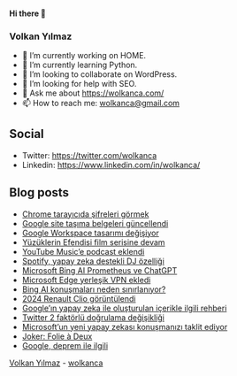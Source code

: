 #### Hi there 👋

### Volkan Yılmaz

- 🔭 I’m currently working on HOME.
- 🌱 I’m currently learning Python.
- 👯 I’m looking to collaborate on WordPress.
- 🤔 I’m looking for help with SEO.
- 💬 Ask me about https://wolkanca.com/
- 📫 How to reach me: wolkanca@gmail.com

## Social
- Twitter: https://twitter.com/wolkanca
- Linkedin: https://www.linkedin.com/in/wolkanca/



## Blog posts
<!-- BLOG-POST-LIST:START -->
- [Chrome tarayıcıda şifreleri görmek](https://wolkanca.com/chrome-tarayicida-sifreleri-gormek/)
- [Google site taşıma belgeleri güncellendi](https://wolkanca.com/google-site-tasima-belgeleri-guncellendi/)
- [Google Workspace tasarımı değişiyor](https://wolkanca.com/google-workspace-tasarimi-degisiyor/)
- [Yüzüklerin Efendisi film serisine devam](https://wolkanca.com/yuzuklerin-efendisi-film-serisine-devam/)
- [YouTube Music’e podcast eklendi](https://wolkanca.com/youtube-musice-podcast-eklendi/)
- [Spotify, yapay zeka destekli DJ özelliği](https://wolkanca.com/spotify-yapay-zeka-destekli-dj-ozelligi/)
- [Microsoft Bing AI Prometheus ve ChatGPT](https://wolkanca.com/microsoft-bing-ai-prometheus-ve-chatgpt/)
- [Microsoft Edge yerleşik VPN ekledi](https://wolkanca.com/microsoft-edge-yerlesik-vpn-ekledi/)
- [Bing AI konuşmaları neden sınırlanıyor?](https://wolkanca.com/bing-ai-konusmalari-neden-sinirlaniyor/)
- [2024 Renault Clio görüntülendi](https://wolkanca.com/2024-renault-clio-goruntulendi/)
- [Google’ın yapay zeka ile oluşturulan içerikle ilgili rehberi](https://wolkanca.com/googlein-yapay-zeka-ile-olusturulan-icerikle-ilgili-rehberi/)
- [Twitter 2 faktörlü doğrulama değişikliği](https://wolkanca.com/twitter-2-faktorlu-dogrulama-degisikligi/)
- [Microsoft’un yeni yapay zekası konuşmanızı taklit ediyor](https://wolkanca.com/microsoftun-yeni-yapay-zekasi-konusmanizi-taklit-ediyor/)
- [Joker: Folie à Deux](https://wolkanca.com/joker-folie-a-deux/)
- [Google, deprem ile ilgili](https://wolkanca.com/google-deprem-ile-ilgili/)
<!-- BLOG-POST-LIST:END -->


[Volkan Yılmaz](https://volkanyilmaz.com.tr/) - [wolkanca](https://wolkanca.com/)
